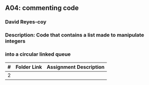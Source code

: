 ## A04: commenting code
### David Reyes-coy

### Description: Code that contains a list made to manipulate integers 
### into a circular linked queue

|   #   | Folder Link | Assignment Description |
| :---: | ----------- | ---------------------- |
|   2   |             |                        |